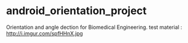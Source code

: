 android_orientation_project
===========================

Orientation and angle dection for Biomedical Engineering. test material : http://i.imgur.com/spfHHnX.jpg
